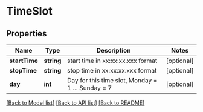 # TimeSlot

## Properties
Name | Type | Description | Notes
------------ | ------------- | ------------- | -------------
**startTime** | **string** | start time in xx:xx:xx.xxx format | [optional] 
**stopTime** | **string** | stop time in xx:xx:xx.xxx format | [optional] 
**day** | **int** | Day for this time slot, Monday &#x3D; 1 ... Sunday &#x3D; 7 | [optional] 

[[Back to Model list]](../README.md#documentation-for-models) [[Back to API list]](../README.md#documentation-for-api-endpoints) [[Back to README]](../README.md)


